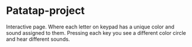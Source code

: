 # Patatap-project
Interactive page. Where each letter on keypad has a unique color and sound assigned to them.
Pressing each key you see a different color circle and hear different sounds.
